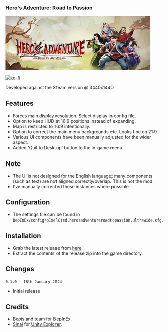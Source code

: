 ### Hero's Adventure: Road to Passion

![Game Logo](header.png)<br>

[![ko-fi](https://ko-fi.com/img/githubbutton_sm.svg)](https://ko-fi.com/F2F2DI3WA)<br>

Developed against the Steam version @ 3440x1440

## Features
- Forces main display resolution. Select display in config file.
- Option to keep HUD at 16:9 positions instead of expanding.
- Map is restricted to 16:9 intentionally.
- Option to correct the main menu backgrounds etc. Looks fine on 21:9.
- Various UI components have been manually adjusted for the wider aspect.
- Added 'Quit to Desktop' button to the in-game menu.

## Note
- The UI is not designed for the English language; many components (such as text) are not aligned correctly/overlap. This is not the mod.
- I've manually corrected these instances where possible.

## Configuration
- The settings file can be found in `BepInEx/config/p1xel8ted.herosadventureroadtopassion.ultrawide.cfg`.

## Installation
- Grab the latest release from [here](https://github.com/p1xel8ted/UltrawideFixes/releases/tag/HerosAdventureRoadToPassion).
- Extract the contents of the release zip into the game directory.

## Changes

`0.1.0 - 18th January 2024`
- Initial release
  
## Credits
- [Bepis](https://github.com/bbepis) and team for [BepInEx](https://github.com/BepInEx/BepInEx).
- [Sinai]() for [Unity Explorer](https://github.com/sinai-dev/UnityExplorer).